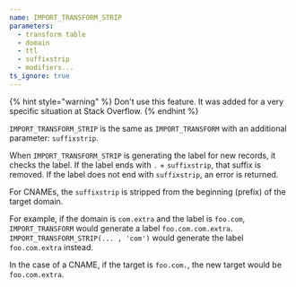 ```yaml
---
name: IMPORT_TRANSFORM_STRIP
parameters:
  - transform table
  - domain
  - ttl
  - suffixstrip
  - modifiers...
ts_ignore: true
---
```


{% hint style="warning" %}
Don't use this feature. It was added for a very specific situation at Stack Overflow.
{% endhint %}

`IMPORT_TRANSFORM_STRIP` is the same as `IMPORT_TRANSFORM` with an additional parameter: `suffixstrip`.

When `IMPORT_TRANSFORM_STRIP` is generating the label for new records, it
checks the label.  If the label ends with `.` + `suffixstrip`, that suffix is removed.
If the label does not end with `suffixstrip`, an error is returned.

For CNAMEs, the `suffixstrip` is stripped from the beginning (prefix) of the target domain.

For example, if the domain is `com.extra` and the label is `foo.com`,
`IMPORT_TRANSFORM` would generate a label `foo.com.com.extra`.
`IMPORT_TRANSFORM_STRIP(... , 'com')` would generate
the label `foo.com.extra` instead.

In the case of a CNAME, if the target is `foo.com.`, the new target would be `foo.com.extra`.
